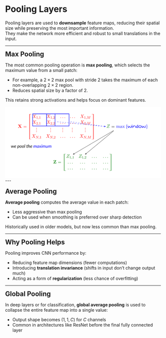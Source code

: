 # Pooling Layers

Pooling layers are used to **downsample** feature maps, reducing their spatial size while preserving the most important information.  
They make the network more efficient and robust to small translations in the input.

---

**<span style="font-size:1.5em;">Max Pooling</span>**

The most common pooling operation is **max pooling**, which selects the maximum value from a small patch:

- For example, a $2 \times 2$ max pool with stride 2 takes the maximum of each non-overlapping $2 \times 2$ region.
- Reduces spatial size by a factor of 2.

This retains strong activations and helps focus on dominant features.


<div style="text-align: center; background-color:white; padding:10px;">
  <img src="../../_static/cnn4.png" alt="pooling" width="500"/>
</div>
---

**<span style="font-size:1.5em;">Average Pooling</span>**

**Average pooling** computes the average value in each patch:

- Less aggressive than max pooling  
- Can be used when smoothing is preferred over sharp detection

Historically used in older models, but now less common than max pooling.

---

**<span style="font-size:1.5em;">Why Pooling Helps</span>**

Pooling improves CNN performance by:

- Reducing feature map dimensions (fewer computations)  
- Introducing **translation invariance** (shifts in input don’t change output much)  
- Acting as a form of **regularization** (less chance of overfitting)

---

**<span style="font-size:1.5em;">Global Pooling</span>**

In deep layers or for classification, **global average pooling** is used to collapse the entire feature map into a single value:

- Output shape becomes $(1, 1, C)$ for $C$ channels  
- Common in architectures like ResNet before the final fully connected layer

